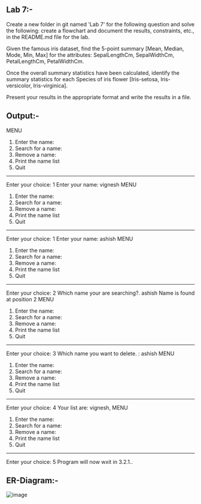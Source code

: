## Lab 7:-

Create a new folder in git named 'Lab 7' for the following question and solve the following: create a flowchart and document the results, constraints, etc., in the README.md file for the lab.

Given the famous iris dataset, find the 5-point summary [Mean, Median, Mode, Min, Max] for the attributes: SepalLengthCm, SepalWidthCm, PetalLengthCm, PetalWidthCm.

Once the overall summary statistics have been calculated, identify the summary statistics for each Species of iris flower [Iris-setosa, Iris-versicolor, Iris-virginica].

Present your results in the appropriate format and write the results in a file.


## Output:-
MENU 
 1. Enter the name:  
 2. Search for a name: 
 3. Remove a name:  
 4. Print the name list
 5. Quit 
------------------------------
Enter your choice: 
1
Enter your name: vignesh 
MENU
 1. Enter the name:
 2. Search for a name:
 3. Remove a name:
 4. Print the name list
 5. Quit
------------------------------
Enter your choice:
1
Enter your name: ashish
MENU
 1. Enter the name:
 2. Search for a name:
 3. Remove a name:
 4. Print the name list
 5. Quit
------------------------------
Enter your choice:
2
Which name your are searching?.
ashish
Name is found at position 2
MENU
 1. Enter the name:
 2. Search for a name:
 3. Remove a name:
 4. Print the name list
 5. Quit
------------------------------
Enter your choice:
3
Which name you want to delete. :
ashish
MENU
 1. Enter the name:
 2. Search for a name:
 3. Remove a name:
 4. Print the name list
 5. Quit
------------------------------
Enter your choice:
4
Your list are:
vignesh,
MENU
 1. Enter the name:
 2. Search for a name:
 3. Remove a name:
 4. Print the name list
 5. Quit
------------------------------
Enter your choice:
5
Program will now wxit in 3.2.1..

## ER-Diagram:-
![image](https://github.com/vigneshchowdary/22122059-MDS273L-JAVA/assets/80962473/cd7a4e47-4492-4189-bee4-aea341daa079)


